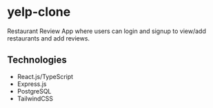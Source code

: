 # yelp-clone

Restaurant Review App where users can login and signup to view/add restaurants and add reviews.

## Technologies

- React.js/TypeScript
- Express.js
- PostgreSQL
- TailwindCSS
